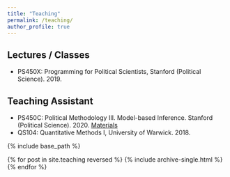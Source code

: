```yaml
---
title: "Teaching"
permalink: /teaching/
author_profile: true
---
```


## Lectures / Classes

* PS450X: Programming for Political Scientists, Stanford (Political Science). 2019.

## Teaching Assistant

* PS450C: Political Methodology III. Model-based Inference. Stanford (Political Science). 2020.
    [Materials](https://github.com/tobiasnowacki/ps450x)
* QS104: Quantitative Methods I, University of Warwick. 2018.

{% include base_path %}

{% for post in site.teaching reversed %}
  {% include archive-single.html %}
{% endfor %}
